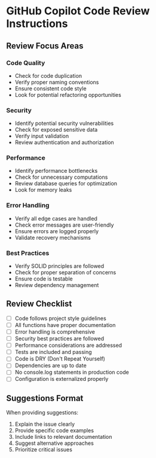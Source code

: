 # GitHub Copilot Code Review Instructions

## Review Focus Areas

### Code Quality

- Check for code duplication
- Verify proper naming conventions
- Ensure consistent code style
- Look for potential refactoring opportunities

### Security

- Identify potential security vulnerabilities
- Check for exposed sensitive data
- Verify input validation
- Review authentication and authorization

### Performance

- Identify performance bottlenecks
- Check for unnecessary computations
- Review database queries for optimization
- Look for memory leaks

### Error Handling

- Verify all edge cases are handled
- Check error messages are user-friendly
- Ensure errors are logged properly
- Validate recovery mechanisms

### Best Practices

- Verify SOLID principles are followed
- Check for proper separation of concerns
- Ensure code is testable
- Review dependency management

## Review Checklist

- [ ] Code follows project style guidelines
- [ ] All functions have proper documentation
- [ ] Error handling is comprehensive
- [ ] Security best practices are followed
- [ ] Performance considerations are addressed
- [ ] Tests are included and passing
- [ ] Code is DRY (Don't Repeat Yourself)
- [ ] Dependencies are up to date
- [ ] No console.log statements in production code
- [ ] Configuration is externalized properly

## Suggestions Format

When providing suggestions:

1. Explain the issue clearly
2. Provide specific code examples
3. Include links to relevant documentation
4. Suggest alternative approaches
5. Prioritize critical issues
